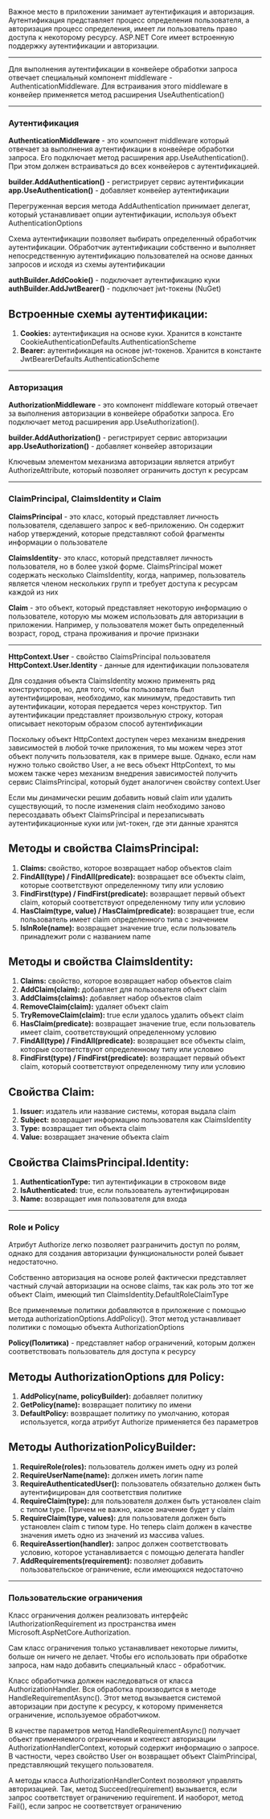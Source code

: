 Важное место в приложении занимает аутентификация и авторизация. Аутентификация представляет процесс определения пользователя, а авторизация процесс определения, имеет ли пользователь право доступа к некоторому ресурсу. ASP.NET Core имеет встроенную поддержку аутентификации и авторизации.

---

Для выполнения аутентификации в конвейере обработки запроса отвечает специальный компонент middleware - AuthenticationMiddleware. Для встраивания этого middleware в конвейер применяется метод расширения UseAuthentication()






---

### Аутентификация

**AuthenticationMiddleware** - это компонент middleware который отвечает за выполнения аутентификации в конвейере обработки запроса. Его подключает метод расширения app.UseAuthentication(). При этом должен встраиваться до всех конвейеров с аутентификацией.

**builder.AddAuthentication()** - регистрирует сервис аутентификации
**app.UseAuthentication()** - добавляет конвейер аутентификации

Перегруженная версия метода AddAuthentication принимает делегат, который устанавливает опции аутентификации, используя объект AuthenticationOptions

Схема аутентификации позволяет выбирать определенный обработчик аутентификации. Обработчик аутентификации собственно и выполняет непосредственную аутентификацию пользователей на основе данных запросов и исходя из схемы аутентификации

**authBuilder.AddCookie()** - подключает аутентификацию куки
**authBuilder.AddJwtBearer()** - подключает jwt-токены (NuGet)

## Встроенные схемы аутентификации:

1. **Cookies:** аутентификация на основе куки. Хранится в константе CookieAuthenticationDefaults.AuthenticationScheme
2. **Bearer:** аутентификация на основе jwt-токенов. Хранится в константе JwtBearerDefaults.AuthenticationScheme

---

### Авторизация

**AuthorizationMiddleware** - это компонент middleware который отвечает за выполнения авторизации в конвейере обработки запроса. Его подключает метод расширения app.UseAuthorization().

**builder.AddAuthorization()** - регистрирует сервис авторизации
**app.UseAuthorization()** - добавляет конвейер авторизации

Ключевым элементом механизма авторизации является атрибут AuthorizeAttribute, который позволяет ограничить доступ к ресурсам

---

### ClaimPrincipal, ClaimsIdentity и Claim

**ClaimsPrincipal** - это класс, который представляет личность пользователя, сделавшего запрос к веб-приложению. Он содержит набор утверждений, которые представляют собой фрагменты информации о пользователе

**ClaimsIdentity**- это класс, который представляет личность пользователя, но в более узкой форме. ClaimsPrincipal может содержать несколько ClaimsIdentity, когда, например, пользователь является членом нескольких групп и требует доступа к ресурсам каждой из них

**Сlaim** - это объект, который представляет некоторую информацию о пользователе, которую мы можем использовать для авторизации в приложении. Например, у пользователя может быть определенный возраст, город, страна проживания и прочие признаки

---

**HttpContext.User** - свойство ClaimsPrincipal пользователя 
**HttpContext.User.Identity** - данные для идентификации пользователя

Для создания объекта ClaimsIdentity можно применять ряд конструкторов, но, для того, чтобы пользователь был аутентифицирован, необходимо, как минимум, предоставить тип аутентификации, которая передается через конструктор. Тип аутентификации представляет произвольную строку, которая описывает некоторым образом способ аутентификации

Поскольку объект HttpContext доступен через механизм внедрения зависимостей в любой точке приложения, то мы можем через этот объект получить пользователя, как в примере выше. Однако, если нам нужно только свойство User, а не весь объект HttpContext, то мы можем также через механизм внедрения зависимостей получить сервис ClaimsPrincipal, который будет аналогичен свойству context.User

Если мы динамически решим добавить новый claim или удалить существующий, то после изменения claim необходимо заново пересоздавать объект ClaimsPrincipal и перезаписывать аутентификационные куки или jwt-токен, где эти данные хранятся

## Методы и свойства ClaimsPrincipal:

1. **Claims:** свойство, которое возвращает набор объектов claim
2. **FindAll(type) / FindAll(predicate):** возвращает все объекты claim, которые соответствуют определенному типу или условию
3. **FindFirst(type) / FindFirst(predicate):** возвращает первый объект claim, который соответствуют определенному типу или условию
4. **HasClaim(type, value) / HasClaim(predicate):** возвращает true, если пользователь имеет claim определенного типа с значением
5. **IsInRole(name):** возвращает значение true, если пользователь принадлежит роли с названием name

## Методы и свойства ClaimsIdentity:

1. **Claims:** свойство, которое возвращает набор объектов claim
2. **AddClaim(claim):** добавляет для пользователя объект claim
3. **AddClaims(claims):** добавляет набор объектов claim
4. **RemoveClaim(claim):** удаляет объект claim
5. **TryRemoveClaim(claim):** true если удалось удалить объект claim
6. **HasClaim(predicate):** возвращает значение true, если пользователь имеет claim, соответствующий определенному условию
7. **FindAll(type) / FindAll(predicate):** возвращает все объекты claim, которые соответствуют определенному типу или условию
8. **FindFirst(type) / FindFirst(predicate):** возвращает первый объект claim, который соответствуют определенному типу или условию

## Свойства Claim:

1. **Issuer:** издатель или название системы, которая выдала claim
2. **Subject:** возвращает информацию пользователя как ClaimsIdentity
3. **Type:** возвращает тип объекта claim
4. **Value:** возвращает значение объекта claim

## Свойства ClaimsPrincipal.Identity:

1. **AuthenticationType:** тип аутентификации в строковом виде
2. **IsAuthenticated:** true, если пользователь аутентифицирован
3. **Name:** возвращает имя пользователя для входа

---

### Role и Policy

Атрибут Authorize легко позволяет разграничить доступ по ролям, однако для создания авторизации функциональности ролей бывает недостаточно.

Собственно авторизация на основе ролей фактически представляет частный случай авторизации на основе claims, так как роль это тот же объект Claim, имеющий тип ClaimsIdentity.DefaultRoleClaimType

Все применяемые политики добавляются в приложение с помощью метода authorizationOptions.AddPolicy(). Этот метод устанавливает политики с помощью объекта AuthorizationOptions

**Policy(Политика)** - представляет набор ограничений, которым должен соответствовать пользователь для доступа к ресурсу

## Методы AuthorizationOptions для Policy:

1. **AddPolicy(name, policyBuilder):** добавляет политику
2. **GetPolicy(name):** возвращает политику по имени
3. **DefaultPolicy:** возвращает политику по умолчанию, которая используется, когда атрибут Authorize применяется без параметров

## Методы AuthorizationPolicyBuilder:

1. **RequireRole(roles):** пользователь должен иметь одну из ролей
2. **RequireUserName(name):** должен иметь логин name
3. **RequireAuthenticatedUser():** пользователь обязательно должен быть аутентифицирован для соответствия политике
4. **RequireClaim(type):** для пользователя должен быть установлен claim с типом type. Причем не важно, какое значение будет у claim
5. **RequireClaim(type, values):** для пользователя должен быть установлен claim с типом type. Но теперь claim должен в качестве значения иметь одно из значений из массива values.
6. **RequireAssertion(handler):** запрос должен соответствовать условию, которое устанавливается с помощью делегата handler
7. **AddRequirements(requirement):** позволяет добавить пользовательское ограничение, если имеющихся недостаточно

---

### Пользовательские ограничения

Класс ограничения должен реализовать интерфейс IAuthorizationRequirement из пространства имен Microsoft.AspNetCore.Authorization.

Сам класс ограничения только устанавливает некоторые лимиты, больше он ничего не делает. Чтобы его использовать при обработке запроса, нам надо добавить специальный класс - обработчик.

Класс обработчика должен наследоваться от класса AuthorizationHandler. Вся обработка производится в методе HandleRequirementAsync(). Этот метод вызывается системой авторизации при доступе к ресурсу, к которому применяется ограничение, используемое обработчиком.

В качестве параметров метод HandleRequirementAsync() получает объект применяемого ограничения и контекст авторизации AuthorizationHandlerContext, который содержит информацию о запросе. В частности, через свойство User он возвращает объект ClaimPrincipal, представляющий текущего пользователя.

А методы класса AuthorizationHandlerContext позволяют управлять авторизацией. Так, метод Succeed(requirement) вызывается, если запрос соответствует ограничению requirement. И наоборот, метод Fail(), если запрос не соответствует ограничению